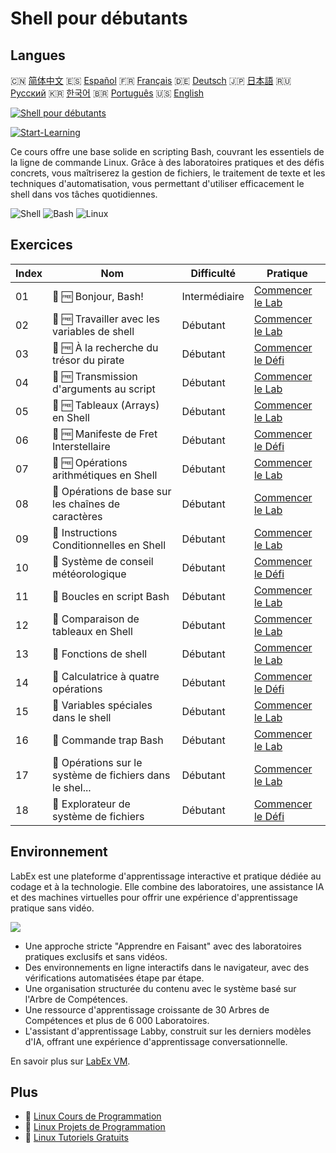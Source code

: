 # Shell pour débutants

## Langues

🇨🇳 [简体中文](README_zh.md) 🇪🇸 [Español](README_es.md) 🇫🇷 [Français](README_fr.md) 🇩🇪 [Deutsch](README_de.md) 🇯🇵 [日本語](README_ja.md) 🇷🇺 [Русский](README_ru.md) 🇰🇷 [한국어](README_ko.md) 🇧🇷 [Português](README_pt.md) 🇺🇸 [English](README.md) 

[![Shell pour débutants](https://cover-creator.labex.io/shell-for-beginners.png?lang=fr)](https://labex.io/fr/courses/shell-for-beginners)

[![Start-Learning](https://img.shields.io/badge/Start-Learning-whitesmoke?style=for-the-badge)](https://labex.io/fr/courses/shell-for-beginners)

Ce cours offre une base solide en scripting Bash, couvrant les essentiels de la ligne de commande Linux. Grâce à des laboratoires pratiques et des défis concrets, vous maîtriserez la gestion de fichiers, le traitement de texte et les techniques d'automatisation, vous permettant d'utiliser efficacement le shell dans vos tâches quotidiennes.

![Shell](https://img.shields.io/badge/Shell-whitesmoke?style=for-the-badge&logo=shell)
![Bash](https://img.shields.io/badge/Bash-whitesmoke?style=for-the-badge&logo=bash)
![Linux](https://img.shields.io/badge/Linux-whitesmoke?style=for-the-badge&logo=linux)


## Exercices

|   Index | Nom                                                       | Difficulté    | Pratique                                                                                                                  |
|---------|-----------------------------------------------------------|---------------|---------------------------------------------------------------------------------------------------------------------------|
|      01 | 📖 🆓 Bonjour, Bash!                                      | Intermédiaire | <a target='_blank' href='https://labex.io/fr/tutorials/linux-hello-bash-388809'>Commencer le Lab</a>                      |
|      02 | 📖 🆓 Travailler avec les variables de shell              | Débutant      | <a target='_blank' href='https://labex.io/fr/tutorials/shell-working-with-shell-variables-388810'>Commencer le Lab</a>    |
|      03 | 🎯 🆓 À la recherche du trésor du pirate                  | Débutant      | <a target='_blank' href='https://labex.io/fr/tutorials/shell-finding-the-pirate-s-treasure-388807'>Commencer le Défi</a>  |
|      04 | 📖 🆓 Transmission d'arguments au script                  | Débutant      | <a target='_blank' href='https://labex.io/fr/tutorials/shell-passing-arguments-to-the-script-388811'>Commencer le Lab</a> |
|      05 | 📖 🆓 Tableaux (Arrays) en Shell                          | Débutant      | <a target='_blank' href='https://labex.io/fr/tutorials/shell-shell-arrays-388812'>Commencer le Lab</a>                    |
|      06 | 🎯 🆓 Manifeste de Fret Interstellaire                    | Débutant      | <a target='_blank' href='https://labex.io/fr/tutorials/shell-interstellar-cargo-manifest-388869'>Commencer le Défi</a>    |
|      07 | 📖 🆓 Opérations arithmétiques en Shell                   | Débutant      | <a target='_blank' href='https://labex.io/fr/tutorials/shell-arithmetic-operations-in-shell-388813'>Commencer le Lab</a>  |
|      08 | 📖  Opérations de base sur les chaînes de caractères      | Débutant      | <a target='_blank' href='https://labex.io/fr/tutorials/shell-basic-string-operations-388814'>Commencer le Lab</a>         |
|      09 | 📖  Instructions Conditionnelles en Shell                 | Débutant      | <a target='_blank' href='https://labex.io/fr/tutorials/linux-conditional-statements-in-shell-388815'>Commencer le Lab</a> |
|      10 | 🎯  Système de conseil météorologique                     | Débutant      | <a target='_blank' href='https://labex.io/fr/tutorials/shell-weather-advisory-system-388885'>Commencer le Défi</a>        |
|      11 | 📖  Boucles en script Bash                                | Débutant      | <a target='_blank' href='https://labex.io/fr/tutorials/shell-bash-scripting-loops-388816'>Commencer le Lab</a>            |
|      12 | 📖  Comparaison de tableaux en Shell                      | Débutant      | <a target='_blank' href='https://labex.io/fr/tutorials/shell-comparing-arrays-in-shell-388817'>Commencer le Lab</a>       |
|      13 | 📖  Fonctions de shell                                    | Débutant      | <a target='_blank' href='https://labex.io/fr/tutorials/shell-shell-functions-388818'>Commencer le Lab</a>                 |
|      14 | 🎯  Calculatrice à quatre opérations                      | Débutant      | <a target='_blank' href='https://labex.io/fr/tutorials/shell-four-function-calculator-388893'>Commencer le Défi</a>       |
|      15 | 📖  Variables spéciales dans le shell                     | Débutant      | <a target='_blank' href='https://labex.io/fr/tutorials/shell-special-variables-in-shell-388819'>Commencer le Lab</a>      |
|      16 | 📖  Commande trap Bash                                    | Débutant      | <a target='_blank' href='https://labex.io/fr/tutorials/linux-bash-trap-command-388820'>Commencer le Lab</a>               |
|      17 | 📖  Opérations sur le système de fichiers dans le shel... | Débutant      | <a target='_blank' href='https://labex.io/fr/tutorials/shell-file-system-operations-in-shell-388821'>Commencer le Lab</a> |
|      18 | 🎯  Explorateur de système de fichiers                    | Débutant      | <a target='_blank' href='https://labex.io/fr/tutorials/shell-file-system-explorer-388898'>Commencer le Défi</a>           |

## Environnement

LabEx est une plateforme d'apprentissage interactive et pratique dédiée au codage et à la technologie. Elle combine des laboratoires, une assistance IA et des machines virtuelles pour offrir une expérience d'apprentissage pratique sans vidéo.

![](https://tutorial-screenshot.getvm.io/images/vm-1725247253.png)

- Une approche stricte "Apprendre en Faisant" avec des laboratoires pratiques exclusifs et sans vidéos.
- Des environnements en ligne interactifs dans le navigateur, avec des vérifications automatisées étape par étape.
- Une organisation structurée du contenu avec le système basé sur l'Arbre de Compétences.
- Une ressource d'apprentissage croissante de 30 Arbres de Compétences et plus de 6 000 Laboratoires.
- L'assistant d'apprentissage Labby, construit sur les derniers modèles d'IA, offrant une expérience d'apprentissage conversationnelle.

En savoir plus sur [LabEx VM](https://support.labex.io/using-labex/virtual-machine).

## Plus

- 🔗 [Linux Cours de Programmation](https://github.com/labex-labs/awesome-programming-courses)
- 🔗 [Linux Projets de Programmation](https://github.com/labex-labs/awesome-programming-projects)
- 🔗 [Linux Tutoriels Gratuits](https://github.com/labex-labs/linux-free-tutorials)

